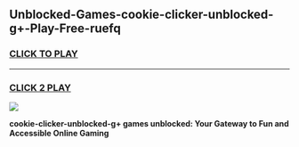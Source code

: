 
## Unblocked-Games-cookie-clicker-unblocked-g+-Play-Free-ruefq
<h3>
<a href="https://premium76.site?title=cookie-clicker-unblocked-g+&ref=23A">CLICK TO PLAY</a></h3>
<hr>

<h3>
<a href="https://premium76.site?title=cookie-clicker-unblocked-g+&ref=23A">CLICK 2 PLAY</a>
  
</h3>

<a href="https://premium76.site?title=cookie-clicker-unblocked-g+&ref=23A"><img src="https://clearcache.store/games.png"></a>


**cookie-clicker-unblocked-g+ games unblocked: Your Gateway to Fun and Accessible Online Gaming**

